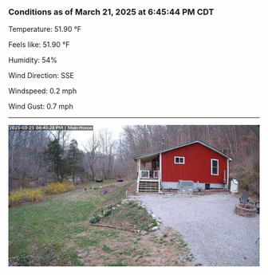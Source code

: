 ### Conditions as of March 21, 2025 at 6:45:44 PM CDT 

Temperature: 51.90 &deg;F

Feels like: 51.90 &deg;F

Humidity: 54%

Wind Direction: SSE

Windspeed: 0.2 mph

Wind Gust: 0.7 mph

---

<img src="./images/latest.jpeg"/>

